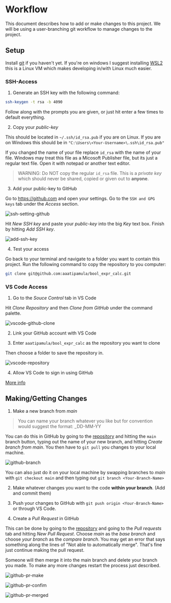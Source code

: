 # Workflow

This document describes how to add or make changes to this project. We will be using a user-branching git workflow to manage changes to the project.

## Setup

Install [git](https://git-scm.com/downloads) if you haven't yet. If you're on windows I suggest installing [WSL2](https://learn.microsoft.com/en-us/windows/wsl/install) this is a Linux VM which makes developing in/with Linux much easier.

### SSH-Access

1. Generate an SSH key with the following command:

```sh
ssh-keygen -t rsa -b 4090
```

Follow along with the prompts you are given, or just hit enter a few times to default everything.

2. Copy your *public-key*

This should be located in `~/.ssh/id_rsa.pub` if you are on Linux. If you are on Windows this should be in `"C:\Users\<Your-Username>\.ssh\id_rsa.pub"`

If you changed the name of your file replace `id_rsa` with the name of your file. Windows may treat this file as a Micosoft Publisher file, but its just a regular text file. Open it with notepad or another text editor.

> WARNING: Do NOT copy the regular `id_rsa` file. This is a *private key* which should never be shared, copied or given out to **anyone**. 

3. Add your public-key to GitHub

Go to https://github.com and open your settings. Go to the `SSH and GPG keys` tab under the *Access* section.

![ssh-setting-github](../assets/images/ssh-setting-github.png)

Hit *New SSH key* and paste your *public-key* into the big *Key* text box. Finish by hitting *Add SSH key*.

![add-ssh-key](../assets/images/add-ssh-key.png)

4. Test your access

Go back to your terminal and navigate to a folder you want to contain this project. Run the following command to copy the repository to you computer:

```sh
git clone git@github.com:aaatipamula/bool_expr_calc.git
```

### VS Code Access

1. Go to the *Souce Control* tab in VS Code

Hit *Clone Repository* and then *Clone from GitHub* under the command palette. 

![vscode-github-clone](../assets/images/vscode-github-clone.png)

2. Link your GitHub account with VS Code

3. Enter `aaatipamula/bool_expr_calc` as the repository you want to clone

Then choose a folder to save the repository in.

![vscode-repository](../assets/images/vscode-repository.png)

4. Allow VS Code to sign in using GitHub

[More info](https://code.visualstudio.com/docs/sourcecontrol/github)

## Making/Getting Changes

1. Make a new branch from *main*

> You can name your branch whatever you like but for convention would suggest the format: <firstname>_DD-MM-YY

You can do this in GitHub by going to the [repository](https://github.com/aaatipamula/bool_expr_calc) and hitting the `main` branch button, typing out the name of your new branch, and hitting *Create branch <Your-Branch-Name> from main*. You then have to `git pull` you changes to your local machine.

![github-branch](../assets/images/github-branch.png)

You can also just do it on your local machine by swapping branches to *main* with `git checkout main` and then typing out `git branch <Your-Branch-Name>`

2. Make whatever changes you want to the code **within your branch**. (Add and commit them)

3. Push your changes to GitHub with `git push origin <Your-Branch-Name>` or through VS Code.

4. Create a *Pull Request* in GitHub

This can be done by going to the [repository](https://github.com/aaatipamula/bool_expr_calc) and going to the *Pull requests* tab and hitting *New Pull Request*. Choose *main* as the *base branch* and choose *your branch* as the *compare branch*. You may get an error that says something along the lines of "Not able to automatically merge". That's fine just continue making the pull request. 

Someone will then merge it into the main branch and delete your branch you made. To make any more changes restart the process just described.

![github-pr-make](../assets/images/github-pr-make.png)

![github-pr-confim](../assets/images/github-pr-confim.png)

![github-pr-merged](../assets/images/github-pr-merged.png)
